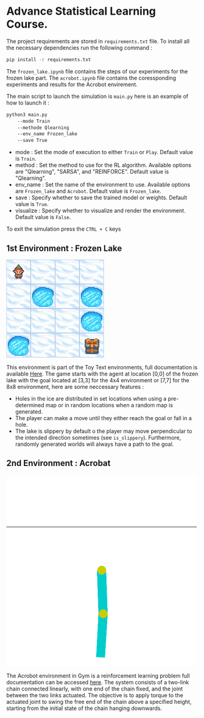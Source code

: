 #  Advance Statistical Learning Course.

The project requirements are stored in `requirements.txt` file. To install all the necessary dependencies run the following command : 

```bash
pip install -r requirements.txt

``` 

The `frozen_lake.ipynb` file contains the steps of our experiments for the frozen lake part. The `acrobot.ipynb` file contains the coressponding experiments and results for the Acrobot envirement.


 The main script to launch the simulation is `main.py` here is an example of how to launch it :

```bash
python3 main.py 
    --mode Train
    --methode Qlearning
    --env_name Frozen_lake
    --save True
``` 

- mode : Set the mode of execution to either `Train` or `Play`. Default value is `Train`.
- method : Set the method to use for the RL algorithm. Available options are "Qlearning", "SARSA", and "REINFORCE". Default value is "Qlearning".
- env_name : Set the name of the environment to use. Available options are `Frozen_lake` and `Acrobot`. Default value is `Frozen_lake`.
- save : Specify whether to save the trained model or weights. Default value is `True`.
- visualize : Specify whether to visualize and render the environment. Default value is `False`.

To exit the simulation press the `CTRL + C` keys

## 1st Environment : Frozen Lake 
![ Frozen lake](images/frozen_lake.gif) 

This environment is part of the Toy Text environments, full documentation is available [Here](https://gymnasium.farama.org/environments/toy_text/frozen_lake/). The game starts with the agent at location [0,0] of the frozen lake with the goal located at [3,3] for the 4x4 environment or [7,7] for the 8x8 environment, here are some neccessary features : 

- Holes in the ice are distributed in set locations when using a pre-determined map or in random locations when a random map is generated. 
- The player can make a move until they either reach the goal or fall in a hole.
- The lake is slippery by default o the player may move perpendicular to the intended direction sometimes (see `is_slippery`). Furthermore, randomly generated worlds will always have a path to the goal.


## 2nd Environment : Acrobat
![ Acrobat](images/acrobot.gif) 

The Acrobot environment in Gym is a reinforcement learning problem full documentation can be accessed [here](https://www.gymlibrary.dev/environments/classic_control/acrobot/). The system consists of a two-link chain connected linearly, with one end of the chain fixed, and the joint between the two links actuated. The objective is to apply torque to the actuated joint to swing the free end of the chain above a specified height, starting from the initial state of the chain hanging downwards.